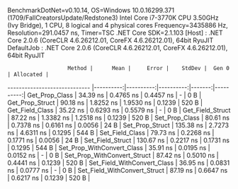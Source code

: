 
BenchmarkDotNet=v0.10.14, OS=Windows 10.0.16299.371 (1709/FallCreatorsUpdate/Redstone3)
Intel Core i7-3770K CPU 3.50GHz (Ivy Bridge), 1 CPU, 8 logical and 4 physical cores
Frequency=3435886 Hz, Resolution=291.0457 ns, Timer=TSC
.NET Core SDK=2.1.103
  [Host]     : .NET Core 2.0.6 (CoreCLR 4.6.26212.01, CoreFX 4.6.26212.01), 64bit RyuJIT
  DefaultJob : .NET Core 2.0.6 (CoreCLR 4.6.26212.01, CoreFX 4.6.26212.01), 64bit RyuJIT


                       Method |      Mean |     Error |    StdDev |  Gen 0 | Allocated |
----------------------------- |----------:|----------:|----------:|-------:|----------:|
               Get_Prop_Class |  34.39 ns | 0.4765 ns | 0.4457 ns |      - |       0 B |
              Get_Prop_Struct |  90.18 ns | 1.8252 ns | 1.9530 ns | 0.1239 |     520 B |
              Get_Field_Class |  35.22 ns | 0.6293 ns | 0.5579 ns |      - |       0 B |
             Get_Field_Struct |  87.22 ns | 1.3382 ns | 1.2518 ns | 0.1239 |     520 B |
               Set_Prop_Class |  80.61 ns | 0.7378 ns | 0.6161 ns | 0.0056 |      24 B |
              Set_Prop_Struct | 135.38 ns | 2.7273 ns | 4.6311 ns | 0.1295 |     544 B |
              Set_Field_Class |  79.73 ns | 0.2268 ns | 0.1771 ns | 0.0056 |      24 B |
             Set_Field_Struct | 130.67 ns | 0.2217 ns | 0.1731 ns | 0.1295 |     544 B |
   Set_Prop_WithConvert_Class |  35.91 ns | 0.0195 ns | 0.0152 ns |      - |       0 B |
  Set_Prop_WithConvert_Struct |  87.42 ns | 0.5010 ns | 0.4441 ns | 0.1239 |     520 B |
  Set_Field_WithConvert_Class |  36.95 ns | 0.0831 ns | 0.0777 ns |      - |       0 B |
 Set_Field_WithConvert_Struct |  87.19 ns | 0.6647 ns | 0.6217 ns | 0.1239 |     520 B |
